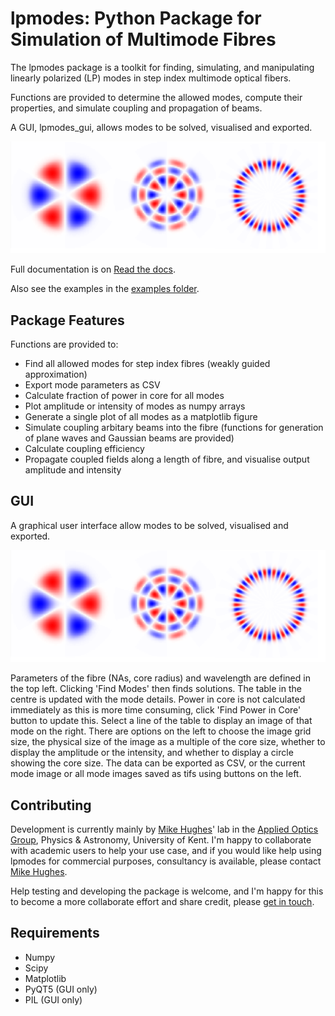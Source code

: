 # lpmodes: Python Package for Simulation of Multimode Fibres

The lpmodes package is a toolkit for finding, simulating, 
and manipulating linearly polarized (LP) modes in step index multimode optical fibers. 

Functions are provided to determine the allowed modes, compute their properties, 
and simulate coupling and propagation of beams.

A GUI, lpmodes_gui, allows modes to be solved, visualised and exported.

![Example modes](https://github.com/MikeHughesKent/lpmodes/raw/main/docs/source/modes.png)

Full documentation is on [Read the docs](https://lpmodes.readthedocs.io/en/latest/index.html). 

Also see the examples in the [examples folder](https://github.com/MikeHughesKent/lpmodes/tree/main/examples).


## Package Features

Functions are provided to:
* Find all allowed modes for step index fibres (weakly guided approximation)
* Export mode parameters as CSV
* Calculate fraction of power in core for all modes
* Plot amplitude or intensity of modes as numpy arrays
* Generate a single plot of all modes as a matplotlib figure
* Simulate coupling arbitary beams into the fibre (functions for generation of plane waves and Gaussian beams are provided)
* Calculate coupling efficiency
* Propagate coupled fields along a length of fibre, and visualise output amplitude and intensity


## GUI

A graphical user interface allow modes to be solved, visualised and exported.

![lpmodes GUI screenshot](https://github.com/MikeHughesKent/lpmodes/raw/main/docs/source/modes.png)

Parameters of the fibre (NAs, core radius) and wavelength are defined in the 
top left. Clicking 'Find Modes' then finds solutions. The table in the centre
is updated with the mode details. Power in core is not calculated immediately 
as this is more time consuming, click 'Find Power in Core' button to update
this. Select a line of the table to display an image of that mode on the 
right. There are options on the left to choose the image grid size, the 
physical size of the image as a multiple of the core size, whether to display
the amplitude or the intensity, and whether to display a circle showing the 
core size. The data can be exported as CSV, or the current mode image or all
mode images saved as tifs using buttons on the left.


## Contributing

Development is currently mainly by [Mike Hughes](https://research.kent.ac.uk/applied-optics/hughes/)' lab in the 
[Applied Optics Group](https://research.kent.ac.uk/applied-optics), Physics & Astronomy, University of Kent. 
I'm happy to collaborate with academic users to help your use case, and if you would like help using lpmodes for 
commercial purposes, consultancy is available, please contact [Mike Hughes](mailto:m.r.hughes@kent.ac.uk). 

Help testing and developing the package is welcome, and I'm happy for this to become a more collaborate effort and share credit,
please [get in touch](mailto:m.r.hughes@kent.ac.uk).


## Requirements

* Numpy
* Scipy
* Matplotlib
* PyQT5 (GUI only)
* PIL (GUI only)
